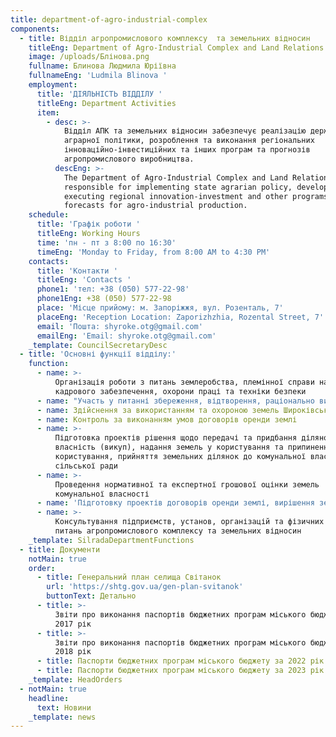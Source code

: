 ```yaml
---
title: department-of-agro-industrial-complex
components:
  - title: Відділ агропромислового комплексу  та земельних відносин
    titleEng: Department of Agro-Industrial Complex and Land Relations
    image: /uploads/Блінова.png
    fullname: Блинова Людмила Юріївна
    fullnameEng: 'Ludmila Blinova '
    employment:
      title: 'ДІЯЛЬНІСТЬ ВІДДІЛУ '
      titleEng: Department Activities
      item:
        - desc: >-
            Відділ АПК та земельних відносин забезпечує реалізацію державної
            аграрної політики, розроблення та виконання регіональних
            інноваційно-інвестиційних та інших програм та прогнозів
            агропромислового виробництва.
          descEng: >-
            The Department of Agro-Industrial Complex and Land Relations is
            responsible for implementing state agrarian policy, developing and
            executing regional innovation-investment and other programs and
            forecasts for agro-industrial production.
    schedule:
      title: 'Графік роботи '
      titleEng: Working Hours
      time: 'пн - пт з 8:00 по 16:30'
      timeEng: 'Monday to Friday, from 8:00 AM to 4:30 PM'
    contacts:
      title: 'Контакти '
      titleEng: 'Contacts '
      phone1: 'тел: +38 (050) 577-22-98'
      phone1Eng: +38 (050) 577-22-98
      place: 'Місце прийому: м. Запоріжжя, вул. Розенталь, 7'
      placeEng: 'Reception Location: Zaporizhzhia, Rozental Street, 7'
      email: 'Пошта: shyroke.otg@gmail.com'
      emailEng: 'Email: shyroke.otg@gmail.com'
    _template: CouncilSecretaryDesc
  - title: 'Основні функції відділу:'
    function:
      - name: >-
          Організація роботи з питань землеробства, племінної справи наукового і
          кадрового забезпечення, охорони праці та техніки безпеки
      - name: "Участь у питанні збереження, відтворення, раціонально використання та їх захисту\_ земельних, водних та\_ інших природних ресурсів"
      - name: Здійснення за використанням та охороною земель Широківської громади
      - name: Контроль за виконанням умов договорів оренди землі
      - name: >-
          Підготовка проектів рішення щодо передачі та придбання ділянок у
          власність (викуп), надання земель у користування та припинення права
          користування, прийняття земельних ділянок до комунальної власності
          сільської ради
      - name: >-
          Проведення нормативної та експертної грошової оцінки земель
          комунальної власності
      - name: 'Підготовку проектів договорів оренди землі, вирішення земельних спорів'
      - name: >-
          Консультування підприємств, установ, організацій та фізичних осіб з
          питань агропромислового комплексу та земельних відносин
    _template: SilradaDepartmentFunctions
  - title: Документи
    notMain: true
    order:
      - title: Генеральний план селища Світанок
        url: 'https://shtg.gov.ua/gen-plan-svitanok'
        buttonText: Детально
      - title: >-
          Звіти про виконання паспортів бюджетних програм міського бюджету за
          2017 рік
      - title: >-
          Звіти про виконання паспортів бюджетних програм міського бюджету за
          2018 рік
      - title: Паспорти бюджетних програм міського бюджету за 2022 рік
      - title: Паспорти бюджетних програм міського бюджету за 2023 рік
    _template: HeadOrders
  - notMain: true
    headline:
      text: Новини
    _template: news
---
```


